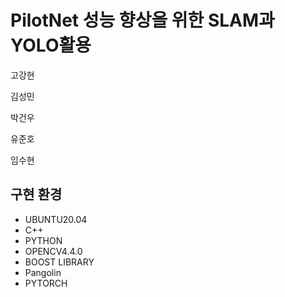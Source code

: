 # PilotNet 성능 향상을 위한 SLAM과 YOLO활용

고강현

김성민

박건우

유준호

임수현

## **구현 환경**

* UBUNTU20.04
* C++
* PYTHON
* OPENCV4.4.0
* BOOST LIBRARY
* Pangolin
* PYTORCH
